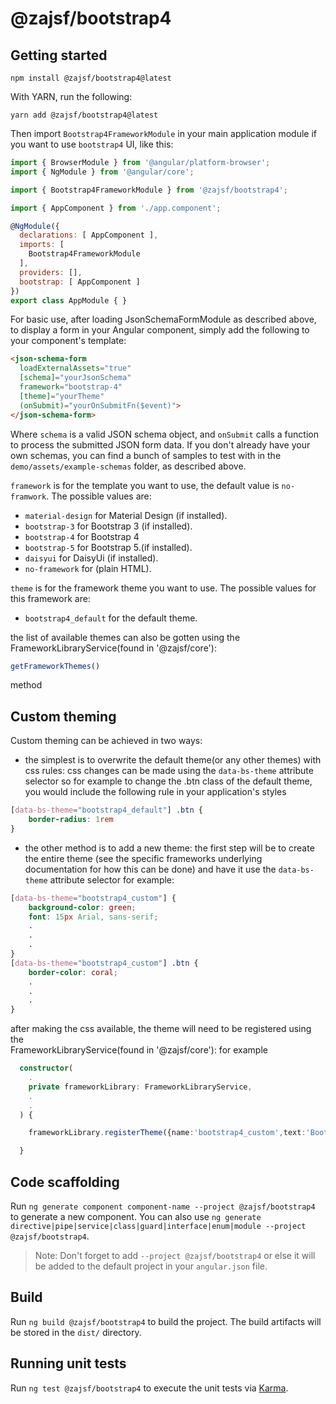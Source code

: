 # @zajsf/bootstrap4

## Getting started

```shell
npm install @zajsf/bootstrap4@latest
```

With YARN, run the following:

```shell
yarn add @zajsf/bootstrap4@latest
```

Then import `Bootstrap4FrameworkModule` in your main application module if you want to use `bootstrap4` UI, like this:

```javascript
import { BrowserModule } from '@angular/platform-browser';
import { NgModule } from '@angular/core';

import { Bootstrap4FrameworkModule } from '@zajsf/bootstrap4';

import { AppComponent } from './app.component';

@NgModule({
  declarations: [ AppComponent ],
  imports: [
    Bootstrap4FrameworkModule
  ],
  providers: [],
  bootstrap: [ AppComponent ]
})
export class AppModule { }
```

For basic use, after loading JsonSchemaFormModule as described above, to display a form in your Angular component, simply add the following to your component's template:

```html
<json-schema-form
  loadExternalAssets="true"
  [schema]="yourJsonSchema"
  framework="bootstrap-4"
  [theme]="yourTheme"
  (onSubmit)="yourOnSubmitFn($event)">
</json-schema-form>
```

Where `schema` is a valid JSON schema object, and `onSubmit` calls a function to process the submitted JSON form data. If you don't already have your own schemas, you can find a bunch of samples to test with in the `demo/assets/example-schemas` folder, as described above.

`framework` is for the template you want to use, the default value is `no-framwork`. The possible values are:


* `material-design` for  Material Design (if installed).
* `bootstrap-3` for Bootstrap 3 (if installed).
* `bootstrap-4` for Bootstrap 4 
* `bootstrap-5` for Bootstrap 5.(if installed).
* `daisyui` for DaisyUi (if installed).
* `no-framework` for (plain HTML).

`theme` is for the framework theme you want to use. 
The possible values for this framework are:

* `bootstrap4_default` for the default theme.

the list of available themes can also be gotten using the 
FrameworkLibraryService(found in '@zajsf/core'): 
 ```typescript
 getFrameworkThemes()
 ``` 
 method

## Custom theming

Custom theming can be achieved in two ways:

* the simplest is to overwrite the default theme(or any other themes) with css rules:
css changes can be made using the `data-bs-theme` attribute selector
so for example to change the .btn class of the default theme, you would
include the following rule in your application's styles

```css
[data-bs-theme="bootstrap4_default"] .btn {
    border-radius: 1rem
}
```

* the other method is to add a new theme:
the first step will be to create the entire theme (see the specific frameworks underlying documentation for how this can be done) and have it use the `data-bs-theme` attribute selector for example:

```css
[data-bs-theme="bootstrap4_custom"] {
    background-color: green;
    font: 15px Arial, sans-serif;
    .
    .
    .
}
[data-bs-theme="bootstrap4_custom"] .btn {
    border-color: coral;
    .
    .
    .
}

```
after making the css available, the theme will need to be registered using the  
FrameworkLibraryService(found in '@zajsf/core'):
for example 

```typescript
  constructor(
    .
    private frameworkLibrary: FrameworkLibraryService,
    .
    .
  ) { 

    frameworkLibrary.registerTheme({name:'bootstrap4_custom',text:'Bootstrap4 custom theme'})

  }

```

## Code scaffolding

Run `ng generate component component-name --project @zajsf/bootstrap4` to generate a new component. You can also use `ng generate directive|pipe|service|class|guard|interface|enum|module --project @zajsf/bootstrap4`.
> Note: Don't forget to add `--project @zajsf/bootstrap4` or else it will be added to the default project in your `angular.json` file.

## Build

Run `ng build @zajsf/bootstrap4` to build the project. The build artifacts will be stored in the `dist/` directory.

## Running unit tests

Run `ng test @zajsf/bootstrap4` to execute the unit tests via [Karma](https://karma-runner.github.io).
